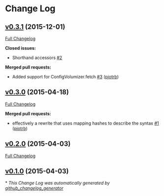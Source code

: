 # Change Log

## [v0.3.1](https://github.com/payrollhero/config_volumizer/tree/v0.3.1) (2015-12-01)
[Full Changelog](https://github.com/payrollhero/config_volumizer/compare/v0.3.0...v0.3.1)

**Closed issues:**

- Shorthand accessors [\#2](https://github.com/payrollhero/config_volumizer/issues/2)

**Merged pull requests:**

- Added support for ConfigVolumizer.fetch [\#3](https://github.com/payrollhero/config_volumizer/pull/3) ([piotrb](https://github.com/piotrb))

## [v0.3.0](https://github.com/payrollhero/config_volumizer/tree/v0.3.0) (2015-04-18)
[Full Changelog](https://github.com/payrollhero/config_volumizer/compare/v0.2.0...v0.3.0)

**Merged pull requests:**

- effectively a rewrite that uses mapping hashes to describe the syntax [\#1](https://github.com/payrollhero/config_volumizer/pull/1) ([piotrb](https://github.com/piotrb))

## [v0.2.0](https://github.com/payrollhero/config_volumizer/tree/v0.2.0) (2015-04-03)
[Full Changelog](https://github.com/payrollhero/config_volumizer/compare/v0.1.0...v0.2.0)

## [v0.1.0](https://github.com/payrollhero/config_volumizer/tree/v0.1.0) (2015-04-03)


\* *This Change Log was automatically generated by [github_changelog_generator](https://github.com/skywinder/Github-Changelog-Generator)*